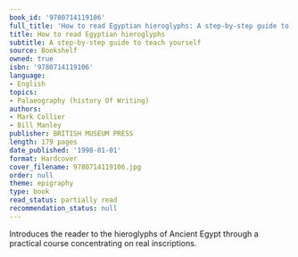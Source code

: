 ```yaml
---
book_id: '9780714119106'
full_title: 'How to read Egyptian hieroglyphs: A step-by-step guide to teach yourself'
title: How to read Egyptian hieroglyphs
subtitle: A step-by-step guide to teach yourself
source: Bookshelf
owned: true
isbn: '9780714119106'
language:
- English
topics:
- Palaeography (history Of Writing)
authors:
- Mark Collier
- Bill Manley
publisher: BRITISH MUSEUM PRESS
length: 179 pages
date_published: '1998-01-01'
format: Hardcover
cover_filename: 9780714119106.jpg
order: null
theme: epigraphy
type: book
read_status: partially read
recommendation_status: null
---
```

Introduces the reader to the hieroglyphs of Ancient Egypt through a practical course concentrating on real inscriptions.
